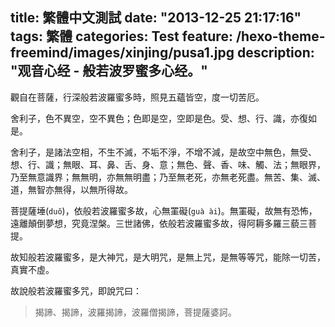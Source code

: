 title: 繁體中文測試
date: "2013-12-25 21:17:16"
tags: 繁體
categories: Test
feature: /hexo-theme-freemind/images/xinjing/pusa1.jpg
description: "观音心经 - 般若波罗蜜多心经。"
---

觀自在菩薩，行深般若波羅蜜多時，照見五蘊皆空，度一切苦厄。

舍利子，色不異空，空不異色；色即是空，空即是色。受、想、行、識，亦復如是。

舍利子，是諸法空相，不生不滅，不垢不淨，不增不減，是故空中無色，無受、想、行、識；無眼、耳、鼻、舌、身、意；無色、聲、香、味、觸、法；無眼界，乃至無意識界；無無明，亦無無明盡；乃至無老死，亦無老死盡。無苦、集、滅、道，無智亦無得，以無所得故。

菩提薩埵(`duǒ`)，依般若波羅蜜多故，心無罣礙(`guà ài`)。無罣礙，故無有恐怖，遠離顛倒夢想，究竟涅槃。三世諸佛，依般若波羅蜜多故，得阿耨多羅三藐三菩提。

故知般若波羅蜜多，是大神咒，是大明咒，是無上咒，是無等等咒，能除一切苦，真實不虛。

故說般若波羅蜜多咒，即說咒曰：

> 揭諦、揭諦，波羅揭諦，波羅僧揭諦，菩提薩婆訶。
